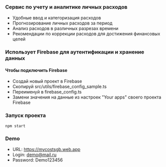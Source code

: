 ### Сервис по учету и аналитике личных расходов

- Удобные ввод и категоризация расходов
- Прогнозирование личных расходов за период
- Анализ расходов в различных разрезах времени
- Рекомендации по коррекции расходов для достижения финансовых целей

### Использует Firebase для аутентификации и хранение данных

#### Чтобы подключить Firebase

- Создай новый проект в Firebase
- Скопируй src/utils/firebase_config_sample.ts
- Переименуй в firebase_config.ts
- Замени значения на данные из настроек "Your apps" своего проекта Firebase

### Запуск проекта

```npm install
npm start
```

### Demo

- URL: https://mycostsgb.web.app
- Login: demo@mail.ru
- Password: Demo123456

